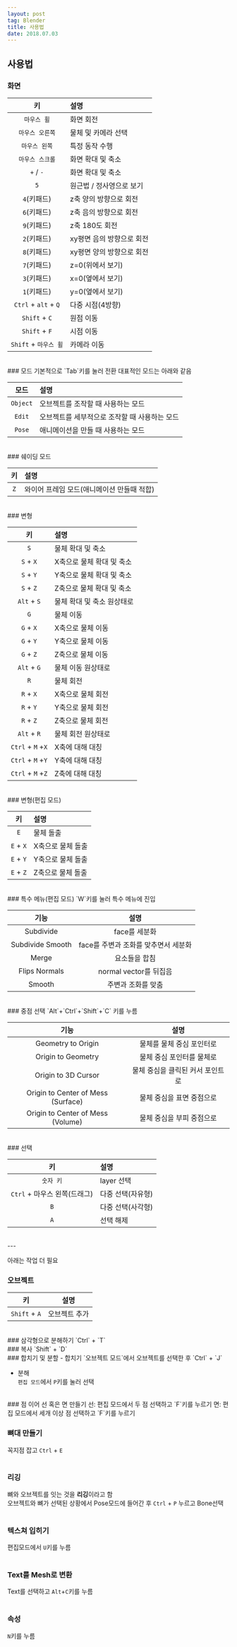 ```yaml
---
layout: post 
tag: Blender
title: 사용법
date: 2018.07.03
---
```


## 사용법  
### 화면  

|키|설명|
| :---: | :--- |
|`마우스 휠`|화면 회전|
|`마우스 오른쪽`|물체 및 카메라 선택|
|`마우스 왼쪽`|특정 동작 수행|
|`마우스 스크롤`|화면 확대 및 축소|
|`+` / `-`|화면 확대 및 축소|
|`5`|원근법 / 정사영으로 보기|
|`4`(키패드)|z축 양의 방향으로 회전|
|`6`(키패드)|z축 음의 방향으로 회전|
|`9`(키패드)|z축 180도 회전|
|`2`(키패드)|xy평면 음의 방향으로 회전|
|`8`(키패드)|xy평면 양의 방향으로 회전|
|`7`(키패드)|z=0(위에서 보기)|
|`3`(키패드)|x=0(옆에서 보기)|
|`1`(키패드)|y=0(옆에서 보기)|
|`Ctrl` +  `alt` + `Q`|다중 시점(4방향)|
|`Shift` + `C`|원점 이동|
|`Shift` + `F`|시점 이동|
|`Shift` + `마우스 휠`|카메라 이동|

<br>
### 모드  
기본적으로 `Tab`키를 눌러 전환  
대표적인 모드는 아래와 같음  

|모드|설명|
| :---: | :--- |
|`Object`|오브젝트를 조작할 때 사용하는 모드|
|`Edit`|오브젝트를 세부적으로 조작할 때 사용하는 모드|
|`Pose`|애니메이션을 만들 때 사용하는 모드|

<br>
### 쉐이딩 모드  

|키|설명|
| :---: | :--- |
|`Z`|와이어 프레임 모드(애니메이션 만들때 적합)|

<br>
### 변형  

|키|설명|
| :---: | :--- |
|`S`|물체 확대 및 축소|
|`S` + `X`|X축으로 물체 확대 및 축소|
|`S` + `Y`|Y축으로 물체 확대 및 축소|
|`S` + `Z`|Z축으로 물체 확대 및 축소|
|`Alt` + `S`|물체 확대 및 축소 원상태로|
|`G`|물체 이동|
|`G` + `X`|X축으로 물체 이동|
|`G` + `Y`|Y축으로 물체 이동|
|`G` + `Z`|Z축으로 물체 이동|
|`Alt` + `G`|물체 이동 원상태로|
|`R`|물체 회전|
|`R` + `X`|X축으로 물체 회전|
|`R` + `Y`|Y축으로 물체 회전|
|`R` + `Z`|Z축으로 물체 회전|
|`Alt` + `R`|물체 회전 원상태로|
|`Ctrl` + `M` +`X`|X축에 대해 대칭|
|`Ctrl` + `M` +`Y`|Y축에 대해 대칭|
|`Ctrl` + `M` +`Z`|Z축에 대해 대칭|

<br>
### 변형(편집 모드)  

|키|설명|
| :---: | :--- |
|`E`|물체 돌출|
|`E` + `X`|X축으로 물체 돌출|
|`E` + `Y`|Y축으로 물체 돌출|
|`E` + `Z`|Z축으로 물체 돌출|

<br>
### 특수 메뉴(편집 모드)  
`W`키를 눌러 특수 메뉴에 진입  

|기능|설명|
| :---: | :---: |
|Subdivide|face를 세분화|
|Subdivide Smooth|face를 주변과 조화를 맞추면서 세분화|
|Merge|요소들을 합침|
|Flips Normals|normal vector를 뒤집음|
|Smooth|주변과 조화를 맞춤|

<br>
### 중점 선택  
`Alt`+`Ctrl`+`Shift`+`C` 키를 누름  

|기능|설명|
| :---: | :---: |
| Geometry to Origin | 물체를 물체 중심 포인터로 |
| Origin to Geometry | 물체 중심 포인터를 물체로 |
| Origin to 3D Cursor | 물체 중심을 클릭된 커서 포인트로 |
| Origin to Center of Mess (Surface) | 물체 중심을 표면 중점으로 |
| Origin to Center of Mess (Volume) | 물체 중심을 부피 중점으로 |

<br>
### 선택  

|키|설명|
| :---: | :--- |
|`숫자 키`|layer 선택|
|`Ctrl` + 마우스 왼쪽(드래그)|다중 선택(자유형)|
|`B`|다중 선택(사각형)|
|`A`|선택 해제|

<br>
---

아래는 작업 더 필요  

### 오브젝트  

|키|설명|
| :---: | :---: |
|`Shift` + `A`|오브젝트 추가|

<br>
### 삼각형으로 분해하기  
`Ctrl` + `T`  
<br>
### 복사  
`Shift` + `D`  
<br>
### 합치기 및 분할  
- 합치기  
`오브젝트 모드`에서 오브젝트를 선택한 후  `Ctrl` + `J`  

- 분해  
`편집 모드`에서 `P`키를 눌러 선택  

<br>
### 점 이어 선 혹은 면 만들기  
선: 편집 모드에서 두 점 선택하고 `F`키를 누르기  
면: 편집 모드에서 세개 이상 점 선택하고 `F`키를 누르기  
<br>

### 뼈대 만들기  
꼭지점 잡고 `Ctrl` + `E`  
<br>
### 리깅  
뼈와 오브젝트를 잇는 것을 **리깅**이라고 함  
오브젝트와 뼈가 선택된 상황에서 Pose모드에 들어간 후 `Ctrl` + `P` 누르고 Bone선택  
<br>
### 텍스쳐 입히기
편집모드에서 `U`키를 누름  
<br>
### Text를 Mesh로 변환
Text를 선택하고 `Alt`+`C`키를 누름  
<br>
### 속성
`N`키를 누름  
<br>